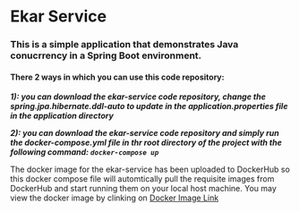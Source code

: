 # Ekar Service

### This is a simple application that demonstrates Java conucrrency in a Spring Boot environment.

#### There 2 ways in which you can use this code repository:

  
  ***1): you can download the ekar-service code repository, change the spring.jpa.hibernate.ddl-auto to update in the application.properties file in the application directory***
  
  ***2): you can download the ekar-service code repository and simply run the docker-compose.yml file in thr root directory of the project with the following command: `docker-compose up`***
  
  
  
The docker image for the ekar-service has been uploaded to DockerHub so this docker compose file will automtically pull the requisite images from DockerHub and start running them on your local host machine. You may view the docker image by clinking on [Docker Image Link](https://hub.docker.com/repository/docker/raffey/ekar-service)



